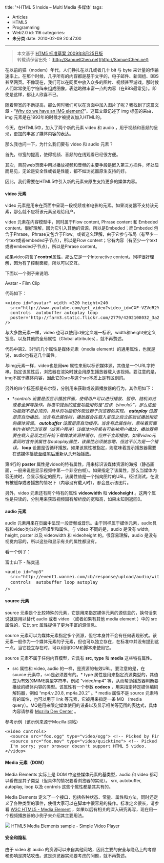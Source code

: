 title: '>HTML 5 Inside – Multi Media 多媒体'
tags:
  - Articles
  - HTML5
  - Programming
  - Web2.0
id: 116
categories:
  - 未分类
date: 2010-02-09 20:47:00
---

> 本文基于 [HTM5 标准草案 2009年8月25日版](http://www.w3.org/TR/2009/WD-html5-20090825/ "W3C Working Draft 25 August 2009")       
> 转载请保留出处：[http://SamuelChen.net](http://SamuelChen.net)

在以前的猫（modem）年代，人们挣扎在以几或者几十 bit 与 byte 来计量的传输速率上。在那个时候，几乎所有的内容都是基于文字的，电子邮件、新闻组、BBS甚至网页。不像现在，我们可以在网页中放入众多的图片、视频甚至游戏，那时候人们常常使用字符阵来组成图像，表达略微丰富一点的内容（在BBS最常见）。即使是这样，都让人欣喜不已。

随着带宽的不断提高，那么何时我们可以在页面中加入图片了呢？我找到了这篇文章 - “[Why do we have an IMG element?](http://diveintomark.org/archives/2009/11/02/why-do-we-have-an-img-element)”。这篇文章记述了 img 标签的来由， img 元素是在1993年的时候才被提议加入HTML的。

今天，在HTML5中，加入了两个新的元素 video 和 audio ，用于视频和音频的呈现，更加的丰富了媒体内容的表达。

那么我也问一下，为什么我们要有 video 和 audio 元素？

首先，带宽的提高，使得视频、音频的在线观看已经很方便。

其次，目前web页面中用以播放视频和音频的主要手段是嵌入第三方插件，坏处显而易见，无论是安全性或者是性能，都不如浏览器原生支持的好。

因此，我们需要在HTML5中引入新的元素来原生支持更多的媒体内容。

#### video 元素 

video 元素是用来在页面中呈现一段视频或者电影的元素。如果浏览器不支持该元素，那么就不应将该元素呈现给用户。

video 元素在内容模型中，同时属于Flow content, Phrase content 和 Embeded content。很好理解，因为它引入其他的资源，所以是Embeded；而Embeded 包含于Phrase，Phrase又包含于Flow。或者这么理解，由于它参与布局（有至少一个text或者embeded子节点），所以是Flow content；它有内容（有至少一个text或者embeded子节点），所以是Phrase content。

如果video包含了**control**属性，那么它是一个Interactive content。同样很好理解，因为有了控制面板，所以可以交互。

下面以一个例子来说明. 

Avatar - Film Clip 

<script src="http://ajax.aspnetcdn.com/ajax/modernizr/modernizr-2.0.6-development-only.js"></script>
<script language="javascript">
  if (Modernizr.video) {
    document.write("<video id="avatar" videowidth=320 videoheight=240 controls src="http://www.youtube.com/get_video?video_id=CXF-VZVdR2Y&t=vjVQa1PpcFOgfEMPW684qS5mePzQgVa3Oo4l0YQnvSc%3D&fmt=18 " poster="http://farm3.static.flickr.com/2779/4202108032_3a261b7370.jpg"></video>");
  } else {
    document.write("_浏览器不支持video标签。| Your browser does not support video element._");
  }
</script>

代码如下： 

<pre class="lang:default decode:true " >&lt;video id="avatar" width =320 height=240
  src="http://www.youtube.com/get_video?video_id=CXF-VZVdR2Y&amp;amp;t=vjVQa1PpcFOgfEMPW684qS5mePzQgVa3Oo4l0YQnvSc%3D&amp;amp;fmt=18"  
  controls  autobuffer autoplay loop
  poster="http://farm3.static.flickr.com/2779/4202108032_3a261b7370.jpg"
/&gt;</pre>

与大多数元素一样，video 也可以使用id来定义唯一标识，width和height来定义宽高，以及其他的全局属性（Global attributes），就不再赘述。

代码中第2、3行的几个属性是媒体元素（media element）的通用属性，也就是说，audio也有这几个属性。

与img元素一样，video也是用**src** 属性来用以标识媒体源，其值是一个URL字符串。指定该属性后，浏览器在渲染时就会用原生播放器载入该视频。要注意的是，img不属于媒体内容，因此它的src与这个src本质上是有区别的。

另外的四个标签都是布尔型，分别用来获取或设置播放器的行为，其作用如下：

*   **controls **设置是否显示播放界面，使得用户可以进行播放、暂停、随机浏览或者全屏等操作。标准中提到的这些功能用的是“应该（should）”，那么这些功能就不是必须的，具体的功能和外观依赖于浏览器的实现。*   **autoplay** 设置是否自动播放。当含有此属性时，播放器会在载入呈现之后立即尝试播放指定的媒体资源。*   **autobuffer** 设置是否自动缓存。当含有此属性时，意味着页面制作者提示浏览器（或客户程序）该媒体内容极有可能被用户播放，播放器需要在载入呈现之后开始下载媒体资源并缓存，但并不立即播放。如果video元素同时含有该属性与autoplay属性，该属性必须被忽略，但这不认为是一个错误。*   **loop** 设置是否循环播放。如果该属性被指定，则意味着提示播放器需要在该媒体播放至结尾后重新从头开始播放。

第4行的 **poster** 属性是video的特有属性，用来标识该媒体资源的海报（静态画面，一般来说是显示视频中第一个非空白帧）。如果指定了该属性，那么当媒体内容无效时，会显示指定的图片。该属性值是一个指向图片的URL。经过测试，在没有被缓存或者播放的情况下（内容没有载入时），都会显示该图片。

另外，video 元素还有两个特有的属性 **videowidth** 和 **videoheight** 。这两个属性是只读的，分别用来获取视频固有解析度的宽和高，如果未知则返回0。

#### audio 元素

audio 元素用来在页面中呈现一段音频或音乐。由于同样属于媒体元素，audio具有和video类似的内容模型和属性。与 video 不同的是，audio 是没有 width, height, poster 以及 videowidth 和 videoheight 的。很容易理解，audio 是没有视觉内容的，所以这些和显示有关的属性都没有。

看一个例子：

富士山下 - 陈奕迅 

<script language="javascript">
  if (Modernizr.audio) { 
    document.write("<audio id="mp3" autoplay loop autobuffer controls src="http://event1.wanmei.com/cb/response/upload/audio/witouch/1190691011788.mp3"></audio>");
  } else {
    document.write("_浏览器不支持aideo标签。| Your browser does not support aideo element._");
    }
</script>

<pre class="lang:default decode:true " >&lt;audio id="mp3" 
  src="http://event1.wanmei.com/cb/response/upload/audio/witouch/1190691011788.mp3"  
  controls  autobuffer loop autoplay
/&gt;</pre>

#### source 元素

source 元素是个比较特殊的元素，它是用来指定媒体元素的源信息的，换句话来说就是用以替代 audio 或者 video （或者如果有其他 media element ）中的 src 属性的，它比 src 属性提供了更为丰富的源信息。

source 元素可以为媒体元素指定多个资源，但它本身并不会有任何表现形式。该元素一般作为一个媒体元素的子元素，但也可以独立存在，在标准中并没有提到这一点。当它独立存在时，可以利用DOM和脚本来使用它。

source 元素不属于任何内容模型，它具有 **src**, **type** 和 **media** 这些特有属性。

*   src 属性和 video, audio 的一样，是资源的有效URL，要注意的是，在 source 元素中，src是必须要有的。*   type 属性是用来指定资源类型的，其值应为有效的MIME类型字符串，例如 ”video/mp4” 等，从而帮助播放器判断要播放的媒体内容的类型。该属性有一个参数 **codecs** ，用来指定特定媒体编码解码器，例如 “mp4.v.20.8, mp4a.20.2” 。*   media 属性不是 source 元素特有的属性，也可以用于 link 等元素，它被用来指定一条 MQ （media query）。MQ是用来限定媒体使用的设备以及显示相关等范围的表达式，具体内容请参看 [Mozilla Dev Center](https://developer.mozilla.org/En/CSS/Media_queries) 。

参考示例（该示例来源于Mozilla 网站）

<pre class="lang:default decode:true " >&lt;video controls&gt;  
  &lt;source src="foo.ogg" type="video/ogg"&gt; &lt;!-- Picked by Firefox --&gt;  
  &lt;source src="foo.mov" type="video/quicktime"&gt; &lt;!-- Picked by Safari --&gt;  
  I'm sorry; your browser doesn't support HTML 5 video.  
&lt;/video&gt;  
</pre>

#### Media 元素（DOM）

Media Elements 实际上是 DOM 中这些媒体元素的基类型，audio 和 video 都可以看做是其子类型（但具体的情况要看浏览器的实现）。 src, autobuffer, autoplay, loop 以及 controls 这些个属性都是其共有的。

Media Elements 定义了一个接口，包括各种状态、常量、属性和方法，同时还定义了各种类型的事件，使得大家可以在脚本中很容易的操作。标准定义很长，请参看 [W3C HTML5 - Media Element](http://www.w3.org/TR/html5/video.html#media-elements) ，如果以后有相关的深入研究再写，现在用一个视频播放器的小例子来介绍其主要用法。

![](http://public.blu.livefilestore.com/y1pv9e7KpoL1D8LWu_zrqutD4NkQecbs2UIYz1S7draT-9mj3iY2C5I1t4h5od--v7rFzkh09YVWxY9sQcyaFa0sQ/download.png) HTML5 Media Elements sample - Simple Video Player

#### 安全和隐私

由于 video 和 audio 的资源可以来自其他网站，因此主要的安全与隐私上的考虑和影响是跨站攻击。这是浏览器实现要考虑的问题，就不再赘述。